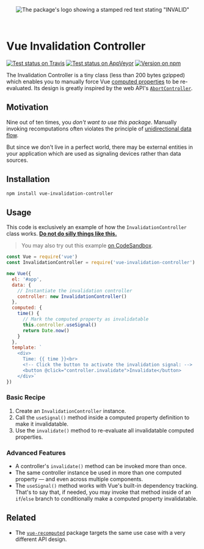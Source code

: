 <div align="center">
  <br>
  <br>

![The package's logo showing a stamped red text stating "INVALID"](https://cdn.jsdelivr.net/gh/loilo/vue-invalidation-controller@HEAD/invalid.svg)

  <br>
</div>

# Vue Invalidation Controller

[![Test status on Travis](https://badgen.net/travis/loilo/vue-invalidation-controller?label=Linux&icon=travis)](https://travis-ci.org/loilo/vue-invalidation-controller)
[![Test status on AppVeyor](https://badgen.net/appveyor/ci/loilo/vue-invalidation-controller?label=Windows&icon=appveyor)](https://ci.appveyor.com/project/loilo/vue-invalidation-controller)
[![Version on npm](https://badgen.net/npm/v/vue-invalidation-controller)](https://www.npmjs.com/package/vue-invalidation-controller)

The Invalidation Controller is a tiny class (less than 200 bytes gzipped) which enables you to manually force Vue [computed properties](https://vuejs.org/v2/guide/computed.html) to be re-evaluated. Its design is greatly inspired by the web API's [`AbortController`](https://developer.mozilla.org/en-US/docs/Web/API/AbortController).

## Motivation

Nine out of ten times, you _don't want to use this package_. Manually invoking recomputations often violates the principle of [unidirectional data flow](https://vuejs.org/v2/guide/components-props.html#One-Way-Data-Flow).

But since we don't live in a perfect world, there may be external entities in your application which are used as signaling devices rather than data sources.

## Installation

```bash
npm install vue-invalidation-controller
```

## Usage

This code is exclusively an example of how the `InvalidationController` class works. [**Do not do silly things like this.**](https://github.com/vuejs/vue/issues/214#issuecomment-57822806)

> You may also try out this example [on CodeSandbox](https://codesandbox.io/s/invalidation-controller-demo-wjof0).

```js
const Vue = require('vue')
const InvalidationController = require('vue-invalidation-controller')

new Vue({
  el: '#app',
  data: {
    // Instantiate the invalidation controller
    controller: new InvalidationController()
  },
  computed: {
    time() {
      // Mark the computed property as invalidatable
      this.controller.useSignal()
      return Date.now()
    }
  },
  template: `
    <div>
      Time: {{ time }}<br>
      <!-- Click the button to activate the invalidation signal: -->
      <button @click="controller.invalidate">Invalidate</button>
    </div>`
})
```

### Basic Recipe

1. Create an `InvalidationController` instance.
2. Call the `useSignal()` method inside a computed property definition to make it invalidatable.
3. Use the `invalidate()` method to re-evaluate all invalidatable computed properties.

### Advanced Features

- A controller's `invalidate()` method can be invoked more than once.
- The same controller instance be used in more than one computed property — and even across multiple components.
- The `useSignal()` method works with Vue's built-in dependency tracking. That's to say that, if needed, you may invoke that method inside of an `if`/`else` branch to conditionally make a computed property invalidatable.

## Related

- The [`vue-recomputed`](https://github.com/posva/vue-recomputed) package targets the same use case with a very different API design.
